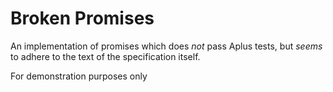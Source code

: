 # Broken Promises
An implementation of promises which does *not* pass Aplus tests, but *seems* to adhere to the text of the specification itself. 

For demonstration purposes only
